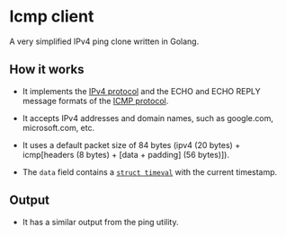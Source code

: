 # Icmp client

A very simplified IPv4 ping clone written in Golang.

## How it works

- It implements the [IPv4 protocol](https://datatracker.ietf.org/doc/html/rfc791#section-3.1) and the ECHO and ECHO REPLY message formats of the [ICMP protocol](https://datatracker.ietf.org/doc/html/rfc792).

- It accepts IPv4 addresses and domain names, such as google.com, microsoft.com, etc.

- It uses a default packet size of 84 bytes (ipv4 (20 bytes) + icmp[headers (8 bytes) + [data + padding] (56 bytes)]).

- The `data` field contains a [`struct timeval`](https://renenyffenegger.ch/notes/development/languages/C-C-plus-plus/C/libc/structs/timeval) with the current timestamp.

## Output

- It has a similar output from the ping utility.